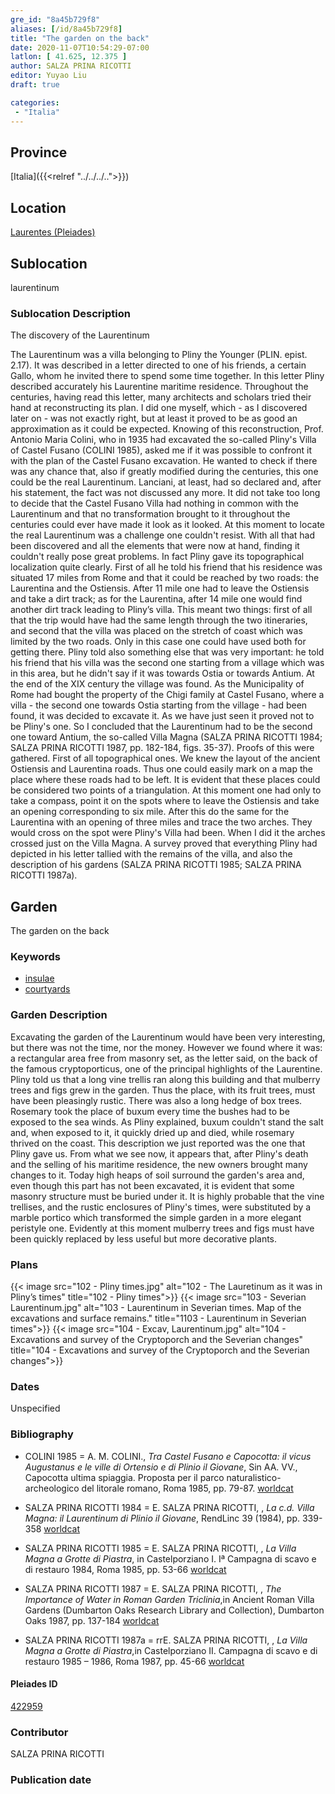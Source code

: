 ```yaml
---
gre_id: "8a45b729f8"
aliases: [/id/8a45b729f8]
title: "The garden on the back"
date: 2020-11-07T10:54:29-07:00
latlon: [ 41.625, 12.375 ]
author: SALZA PRINA RICOTTI
editor: Yuyao Liu
draft: true

categories:
 - "Italia"
---
```


## Province
[Italia]({{<relref "../../../..">}})

## Location
[Laurentes (Pleiades)](https://pleiades.stoa.org/places/422959)

<!--### Location Description-->

<!-- LEAVE THIS BLANK FOR NOW -->

## Sublocation
laurentinum

### Sublocation Description

The discovery of the Laurentinum

The Laurentinum was a villa belonging to Pliny the Younger (PLIN. epist. 2.17). It was described in a letter directed to one of his friends, a certain Gallo, whom he invited there to spend some time together. In this letter Pliny described accurately his Laurentine maritime residence. Throughout the centuries, having read this letter, many architects and scholars tried their hand at reconstructing its plan. I did one myself, which - as I discovered later on - was not exactly right, but at least it proved to be as good an approximation as it could be expected.
	Knowing of this reconstruction, Prof. Antonio Maria Colini, who in 1935 had excavated the so-called Pliny's Villa of Castel Fusano (COLINI 1985), asked me if it was possible to confront it with the plan of the Castel Fusano excavation. He wanted to check if there was any chance that, also if greatly modified during the centuries, this one could be the real Laurentinum. Lanciani, at least, had so declared and, after his statement, the fact was not discussed any more.
	It did not take too long to decide that the Castel Fusano Villa had nothing in common with the Laurentinum and that no transformation brought to it throughout the centuries could ever have made it look as it looked.
	At this moment to locate the real Laurentinum was a challenge one couldn't resist. With all that had been discovered and all the elements that were now at hand, finding it couldn't really pose great problems. In fact Pliny gave its topographical localization quite clearly. First of all he told his friend that his residence was situated 17 miles from Rome and that it could be reached by two roads: the Laurentina and the Ostiensis. After 11 mile one had to leave the Ostiensis and take a dirt track; as for the Laurentina, after 14 mile one would find another dirt track leading to Pliny’s villa.
	This meant two things: first of all that the trip would have had the same length through the two itineraries, and second that the villa was placed on the stretch of coast which was limited by the two roads. Only in this case one could have used both for getting there. Pliny told also something else that was very important: he told his friend that his villa was the second one starting from a village which was in this area, but he didn't say if it was towards Ostia or towards Antium.
At the end of the XIX century the village was found. As the Municipality of Rome had bought the property of the Chigi family at Castel Fusano, where a villa - the second one towards Ostia starting from the village - had been found, it was decided to excavate it. As we have just seen it proved not to be Pliny's one. So I concluded that the Laurentinum had to be the second one toward Antium, the so-called Villa Magna (SALZA PRINA RICOTTI 1984; SALZA PRINA RICOTTI 1987, pp. 182-184, figs. 35-37).
	Proofs of this were gathered. First of all topographical ones. We knew the layout of the ancient Ostiensis and Laurentina roads. Thus one could easily mark on a map the place where these roads had to be left. It is evident that these places could be considered two points of a triangulation. At this moment one had only to take a compass, point it on the spots where to leave the Ostiensis and take an opening corresponding to six mile. After this do the same for the Laurentina with an opening of three miles and trace the two arches. They would cross on the spot were Pliny's Villa had been. When I did it the arches crossed just on the Villa Magna.
	A survey proved that everything Pliny had depicted in his letter tallied with the remains of the villa, and also the description of his gardens (SALZA PRINA RICOTTI 1985; SALZA PRINA RICOTTI 1987a).


## Garden

The garden on the back

### Keywords

- [insulae](http://vocab.getty.edu/page/aat/300000325)
- [courtyards](http://vocab.getty.edu/page/aat/300004095)

### Garden Description
Excavating the garden of the Laurentinum would have been very interesting, but there was not the time, nor the money. However we found where it was: a rectangular area free from masonry set, as the letter said, on the back of the famous cryptoporticus, one of the principal highlights of the Laurentine. Pliny told us that a long vine trellis ran along this building and that mulberry trees and figs grew in the garden. Thus the place, with its fruit trees, must have been pleasingly rustic. There was also a long hedge of box trees. Rosemary took the place of buxum every time the bushes had to be exposed to the sea winds. As Pliny explained, buxum couldn't stand the salt and, when exposed to it, it quickly dried up and died, while rosemary thrived on the coast.
This description we just reported was the one that Pliny gave us. From what we see now, it appears that, after Pliny's death and the selling of his maritime residence, the new owners brought many changes to it. Today high heaps of soil surround the garden's area and, even though this part has not been excavated, it is evident that some masonry structure must be buried under it. It is highly probable that the vine trellises, and the rustic enclosures of Pliny's times, were substituted by a marble portico which transformed the simple garden in a more elegant peristyle one. Evidently at this moment mulberry trees and figs must have been quickly replaced by less useful but more decorative plants.




### Plans
{{< image src="102 - Pliny times.jpg" alt="102 - The Lauretinum as it was in Pliny’s times" title="102 - Pliny times">}}
{{< image src="103 - Severian Laurentinum.jpg" alt="103 - Laurentinum in Severian times. Map of the excavations and surface remains." title="1103 - Laurentinum in Severian times">}}
{{< image src="104 - Excav, Laurentinum.jpg" alt="104 - Excavations and survey of  the Cryptoporch and the Severian changes" title="104 - Excavations and survey of  the Cryptoporch and the Severian changes">}}

### Dates
Unspecified

### Bibliography
- COLINI 1985 = A. M. COLINI., *Tra Castel Fusano e Capocotta: il vicus Augustanus e le ville di Ortensio e di Plinio il Giovane*, Sin AA. VV., Capocotta ultima spiaggia. Proposta per il parco naturalistico-archeologico del litorale romano, Roma 1985, pp. 79-87. [worldcat](http://www.worldcat.org/oclc/313030535)

- SALZA PRINA RICOTTI 1984 = E. SALZA PRINA RICOTTI, , *La c.d. Villa Magna: il Laurentinum di Plinio il Giovane*, RendLinc 39 (1984), pp. 339-358 [worldcat](http://www.worldcat.org/oclc/15561411)

- SALZA PRINA RICOTTI 1985 =  E. SALZA PRINA RICOTTI, , *La Villa Magna a Grotte di Piastra*, in Castelporziano I. Iª Campagna di scavo e di restauro 1984, Roma 1985, pp. 53-66 [worldcat](http://www.worldcat.org/oclc/848344120)

- SALZA PRINA RICOTTI 1987 = E. SALZA PRINA RICOTTI, , *The Importance of Water in Roman Garden Triclinia*,in Ancient Roman Villa Gardens (Dumbarton Oaks Research Library and Collection), Dumbarton Oaks 1987, pp. 137-184 [worldcat](http://www.worldcat.org/oclc/887179596)

- SALZA PRINA RICOTTI 1987a = rrE. SALZA PRINA RICOTTI, , *La Villa Magna a Grotte di Piastra*,in Castelporziano II. Campagna di scavo e di restauro 1985 – 1986, Roma 1987, pp. 45-66 [worldcat](http://www.worldcat.org/oclc/848344120)




<!--#### Periodo ID-->

<!-- [PERIODO_ID](https://pleiades.stoa.org/places/PLEIADES_ID) -->

#### Pleiades ID

[422959](https://pleiades.stoa.org/places/422959)



### Contributor
SALZA PRINA RICOTTI


### Publication date


<!--### Related articles-->

<!-- Links to other related articles. Leave blank for now -->